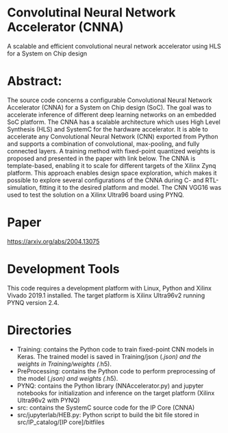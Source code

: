 # Convolutinal Neural Network Accelerator (CNNA)
A scalable and efficient convolutional neural network accelerator using HLS for a System on Chip design

# Abstract:
The source code concerns a configurable Convolutional Neural Network Accelerator (CNNA) for a System on Chip design (SoC). 
The goal was to accelerate inference of different deep learning networks on an embedded SoC platform. 
The CNNA has a scalable architecture which uses High Level Synthesis (HLS) and SystemC for the hardware accelerator. 
It is able to accelerate any Convolutional Neural Network (CNN) exported from Python and supports a combination of convolutional, max-pooling, and fully connected layers. 
A training method with fixed-point quantized weights is proposed and presented in the paper with link below. 
The CNNA is template-based, enabling it to scale for different targets of the Xilinx Zynq platform. 
This approach enables design space exploration, which makes it possible to explore several configurations of the CNNA during C- and RTL-simulation, 
fitting it to the desired platform and model. The CNN VGG16 was used to test the solution on a Xilinx Ultra96 board using PYNQ. 

# Paper
https://arxiv.org/abs/2004.13075

# Development Tools
This code requires a development platform with Linux, Python and Xilinx Vivado 2019.1 installed.
The target platform is Xilinx Ultra96v2 running PYNQ version 2.4. 

# Directories
- Training: contains the Python code to train fixed-point CNN models in Keras. The trained model is saved in Training/json (*.json) and the weights in Training/weights (*.h5).
- PreProcessing: contains the Python code to perform preprocessing of the model (*.json) and weights (*.h5).
- PYNQ: contains the Python library (NNAccelerator.py) and jupyter notebooks for initialization and inference on the target platform (Xilinx Ultra96v2 with PYNQ)
- src: contains the SystemC source code for the IP Core (CNNA)
- src/jupyterlab/HEB.py: Python script to build the bit file stored in src/IP_catalog/[IP core]/bitfiles



